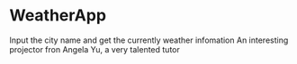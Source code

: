 # WeatherApp
Input the city name and get the currently weather infomation
An interesting projector fron Angela Yu, a very talented tutor
